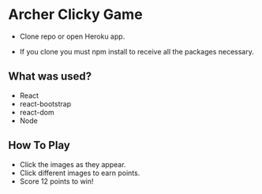 # Archer Clicky Game #
* Clone repo or open Heroku app.

* If you clone you must npm install to receive all the packages necessary.

## What was used? ##
* React
* react-bootstrap
* react-dom
* Node

## How To Play ##
* Click the images as they appear.
* Click different images to earn points.
* Score 12 points to win!


